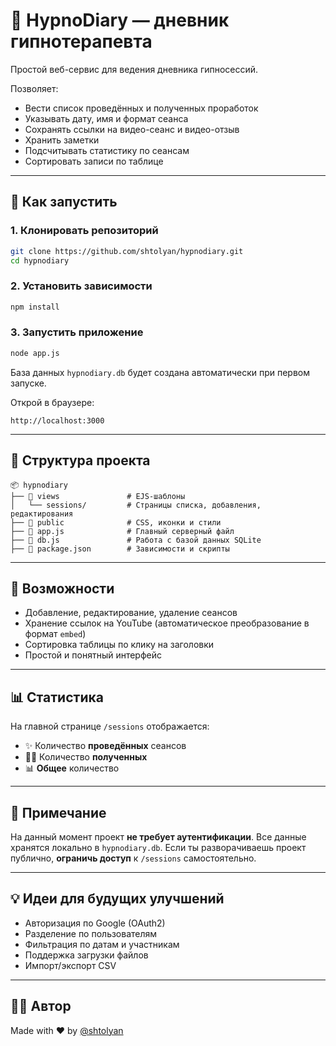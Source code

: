 
# 🧠 HypnoDiary — дневник гипнотерапевта

Простой веб-сервис для ведения дневника гипносессий.

Позволяет:
- Вести список проведённых и полученных проработок
- Указывать дату, имя и формат сеанса
- Сохранять ссылки на видео-сеанс и видео-отзыв
- Хранить заметки
- Подсчитывать статистику по сеансам
- Сортировать записи по таблице

---

## 🚀 Как запустить

### 1. Клонировать репозиторий

```bash
git clone https://github.com/shtolyan/hypnodiary.git
cd hypnodiary
```

### 2. Установить зависимости

```bash
npm install
```

### 3. Запустить приложение

```bash
node app.js
```

База данных `hypnodiary.db` будет создана автоматически при первом запуске.

Открой в браузере:

```
http://localhost:3000
```

---

## 📁 Структура проекта

```
📦 hypnodiary
├── 📁 views               # EJS-шаблоны
│   └── sessions/         # Страницы списка, добавления, редактирования
├── 📁 public              # CSS, иконки и стили
├── 📄 app.js              # Главный серверный файл
├── 📄 db.js               # Работа с базой данных SQLite
├── 📄 package.json        # Зависимости и скрипты
```

---

## 🧩 Возможности

- Добавление, редактирование, удаление сеансов
- Хранение ссылок на YouTube (автоматическое преобразование в формат `embed`)
- Сортировка таблицы по клику на заголовки
- Простой и понятный интерфейс

---

## 📊 Статистика

На главной странице `/sessions` отображается:

- ✨ Количество **проведённых** сеансов
- 🧘‍♂️ Количество **полученных**
- 📊 **Общее** количество

---

## 📌 Примечание

На данный момент проект **не требует аутентификации**. Все данные хранятся локально в `hypnodiary.db`.
Если ты разворачиваешь проект публично, **ограничь доступ** к `/sessions` самостоятельно.

---

## 💡 Идеи для будущих улучшений

- Авторизация по Google (OAuth2)
- Разделение по пользователям
- Фильтрация по датам и участникам
- Поддержка загрузки файлов
- Импорт/экспорт CSV

---

## 🧙‍♂️ Автор

Made with ❤️ by [@shtolyan](https://github.com/shtolyan)
